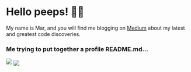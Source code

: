 # Hello peeps! 👋🐣

My name is Mar, and you will find me blogging on [Medium](https://medium.com/@marouen.helali) about my latest and greatest code discoveries.

### Me trying to put together a profile README.md...
<img src="https://media0.giphy.com/media/xT5LMS7ppEstSXhOaA/source.gif">

<img align="center" src="https://github-readme-stats.vercel.app/api/top-langs/?username=Marwan01&theme=synthwave" />
